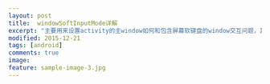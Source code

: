 ```yaml
---
layout: post
title:  windowSoftInputMode详解
excerpt: "主要用来设置activity的主window如何和包含屏幕软键盘的window交互问题，其影响俩个事情：1.软键盘的状态-隐藏或者显示-当activity获取到用户的焦点。2.activity主window的调整-是变的更小来为软键盘腾出空间还是内容容器让当前焦点可见当window的其他部分被键盘覆盖"
modified: 2015-12-21
tags: [android]
comments: true
image:
feature: sample-image-3.jpg
---
```




